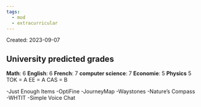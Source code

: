 ```yaml
---
tags:
  - mod
  - extracurricular
---
```

Created: 2023-09-07

## University predicted grades

**Math**: 6
**English**: 6
**French**: 7
**computer science**: 7
**Economie**: 5
**Physics** 5
TOK = A 
EE = A
CAS = B

-Just Enough Items
-OptiFine
-JourneyMap
-Waystones
-Nature’s Compass
-WHTIT
-Simple Voice Chat